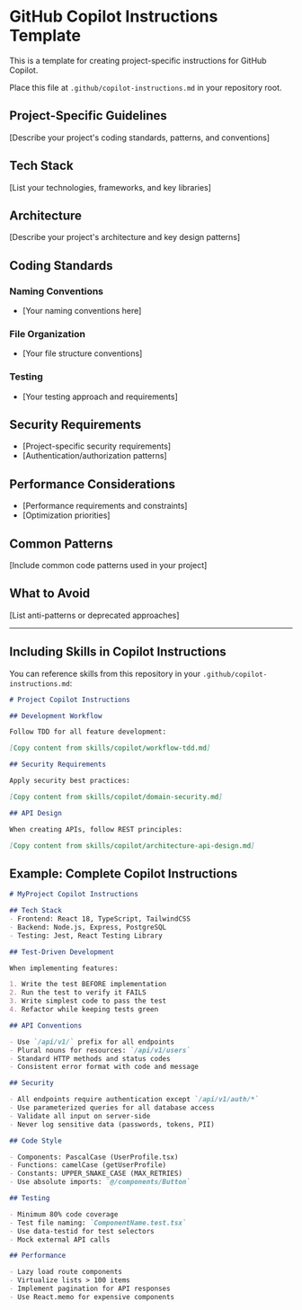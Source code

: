 # GitHub Copilot Instructions Template

This is a template for creating project-specific instructions for GitHub Copilot.

Place this file at `.github/copilot-instructions.md` in your repository root.

## Project-Specific Guidelines

[Describe your project's coding standards, patterns, and conventions]

## Tech Stack

[List your technologies, frameworks, and key libraries]

## Architecture

[Describe your project's architecture and key design patterns]

## Coding Standards

### Naming Conventions
- [Your naming conventions here]

### File Organization
- [Your file structure conventions]

### Testing
- [Your testing approach and requirements]

## Security Requirements

- [Project-specific security requirements]
- [Authentication/authorization patterns]

## Performance Considerations

- [Performance requirements and constraints]
- [Optimization priorities]

## Common Patterns

[Include common code patterns used in your project]

## What to Avoid

[List anti-patterns or deprecated approaches]

---

## Including Skills in Copilot Instructions

You can reference skills from this repository in your `.github/copilot-instructions.md`:

```markdown
# Project Copilot Instructions

## Development Workflow

Follow TDD for all feature development:

[Copy content from skills/copilot/workflow-tdd.md]

## Security Requirements

Apply security best practices:

[Copy content from skills/copilot/domain-security.md]

## API Design

When creating APIs, follow REST principles:

[Copy content from skills/copilot/architecture-api-design.md]
```

## Example: Complete Copilot Instructions

```markdown
# MyProject Copilot Instructions

## Tech Stack
- Frontend: React 18, TypeScript, TailwindCSS
- Backend: Node.js, Express, PostgreSQL
- Testing: Jest, React Testing Library

## Test-Driven Development

When implementing features:

1. Write the test BEFORE implementation
2. Run the test to verify it FAILS
3. Write simplest code to pass the test
4. Refactor while keeping tests green

## API Conventions

- Use `/api/v1/` prefix for all endpoints
- Plural nouns for resources: `/api/v1/users`
- Standard HTTP methods and status codes
- Consistent error format with code and message

## Security

- All endpoints require authentication except `/api/v1/auth/*`
- Use parameterized queries for all database access
- Validate all input on server-side
- Never log sensitive data (passwords, tokens, PII)

## Code Style

- Components: PascalCase (UserProfile.tsx)
- Functions: camelCase (getUserProfile)
- Constants: UPPER_SNAKE_CASE (MAX_RETRIES)
- Use absolute imports: `@/components/Button`

## Testing

- Minimum 80% code coverage
- Test file naming: `ComponentName.test.tsx`
- Use data-testid for test selectors
- Mock external API calls

## Performance

- Lazy load route components
- Virtualize lists > 100 items
- Implement pagination for API responses
- Use React.memo for expensive components
```
